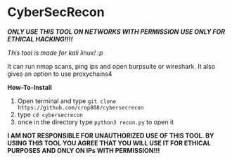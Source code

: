 # CyberSecRecon
***ONLY USE THIS TOOL ON NETWORKS WITH PERMISSION***
***USE ONLY FOR ETHICAL HACKING!!!!***

*This tool is made for kali linux! :p*

It can run nmap scans, ping ips and open burpsuite or wireshark.
It also gives an option to use proxychains4

**How-To-Install**
1. Open terminal and type ```git clone https://github.com/crop808/cybersecrecon```
2. type ```cd cybersecrecon```
3. once in the directory type ```python3 recon.py``` to open it

**I AM NOT RESPONSIBLE FOR UNAUTHORIZED USE OF THIS TOOL. BY USING THIS TOOL YOU AGREE THAT YOU WILL USE IT FOR ETHICAL PURPOSES AND ONLY ON IPs WITH PERMISSION!!!**
